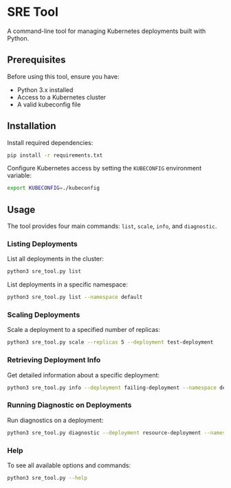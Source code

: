 # SRE Tool

A command-line tool for managing Kubernetes deployments built with Python.

## Prerequisites

Before using this tool, ensure you have:

- Python 3.x installed
- Access to a Kubernetes cluster
- A valid kubeconfig file

## Installation

Install required dependencies:

```bash
pip install -r requirements.txt
```

Configure Kubernetes access by setting the `KUBECONFIG` environment variable:

```bash
export KUBECONFIG=./kubeconfig
```

## Usage

The tool provides four main commands: `list`, `scale`, `info`, and `diagnostic`.

### Listing Deployments

List all deployments in the cluster:

```bash
python3 sre_tool.py list
```

List deployments in a specific namespace:

```bash
python3 sre_tool.py list --namespace default
```

### Scaling Deployments

Scale a deployment to a specified number of replicas:

```bash
python3 sre_tool.py scale --replicas 5 --deployment test-deployment
```

### Retrieving Deployment Info

Get detailed information about a specific deployment:

```bash
python3 sre_tool.py info --deployment failing-deployment --namespace default
```

### Running Diagnostic on Deployments

Run diagnostics on a deployment:

```bash
python3 sre_tool.py diagnostic --deployment resource-deployment --namespace default
```

### Help

To see all available options and commands:

```bash
python3 sre_tool.py --help
```

